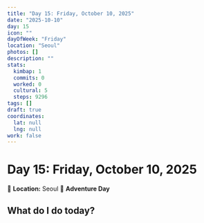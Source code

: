 ```yaml
---
title: "Day 15: Friday, October 10, 2025"
date: "2025-10-10"
day: 15
icon: ""
dayOfWeek: "Friday"
location: "Seoul"
photos: []
description: ""
stats:
  kimbap: 1
  commits: 0
  worked: 0
  cultural: 5
  steps: 9296
tags: []
draft: true
coordinates:
  lat: null
  lng: null
work: false
---
```

# Day 15: Friday, October 10, 2025

📍 **Location:** Seoul
🎒 **Adventure Day**

## What do I do today?


